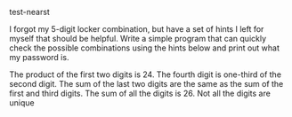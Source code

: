 test-nearst

I forgot my 5-digit locker combination, but have a set of hints I left for myself that should be helpful. Write a simple program that can quickly check the possible combinations using the hints below and print out what my password is.

The product of the first two digits is 24.
The fourth digit is one-third of the second digit.
The sum of the last two digits are the same as the sum of the first and third digits.
The sum of all the digits is 26.
Not all the digits are unique
